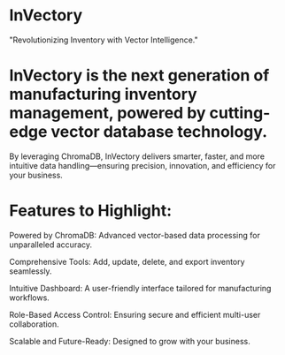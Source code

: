 # InVectory

"Revolutionizing Inventory with Vector Intelligence."

# InVectory is the next generation of manufacturing inventory management, powered by cutting-edge vector database technology.
By leveraging ChromaDB, InVectory delivers smarter, faster, and more intuitive data handling—ensuring precision, innovation, and efficiency for your business.

# Features to Highlight:

Powered by ChromaDB: Advanced vector-based data processing for unparalleled accuracy.

Comprehensive Tools: Add, update, delete, and export inventory seamlessly.

Intuitive Dashboard: A user-friendly interface tailored for manufacturing workflows.

Role-Based Access Control: Ensuring secure and efficient multi-user collaboration.

Scalable and Future-Ready: Designed to grow with your business.
